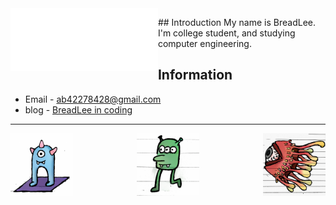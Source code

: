 <img align="left" src="https://github.com/BreadLeee/BreadLeee/blob/main/Hello.gif" height="100x">
<p>
 ## Introduction
 My name is BreadLee. I'm college student, and studying computer engineering.

## Information
- Email - ab42278428@gmail.com
- blog - [BreadLee in coding](https://breadlee.tistory.com/)

</p>

<hr>
<img align="left" src="https://github.com/BreadLeee/BreadLeee/blob/main/Blue%233.png" height="100x">
<img align="right" src="https://github.com/BreadLeee/BreadLeee/blob/main/Red%233.jpeg" height="100x">
<p align="center">
 <img src="https://github.com/BreadLeee/BreadLeee/blob/main/Green%232.png" height="100x">
</p>


<!--
**Coryeo/Coryeo** is a ✨ _special_ ✨ repository because its `README.md` (this file) appears on your GitHub profile.

Here are some ideas to get you started:

- 🔭 I’m currently working on ...
- 🌱 I’m currently learning ...
- 👯 I’m looking to collaborate on ...
- 🤔 I’m looking for help with ...
- 💬 Ask me about ...
- 📫 How to reach me: ...
- 😄 Pronouns: ...
- ⚡ Fun fact: ...
-->
